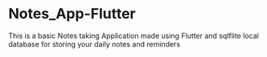 # Notes_App-Flutter
This is a basic Notes taking Application made using Flutter and sqlflite local database for storing your daily notes and reminders
